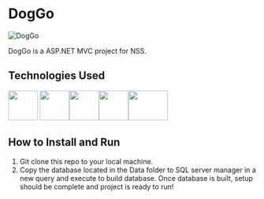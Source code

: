 # DogGo

![DogGo](https://user-images.githubusercontent.com/106875994/230247150-969d2e61-f44d-4556-b8f5-8b6044bc84bf.png)

DogGo is a ASP.NET MVC project for NSS.

## Technologies Used


[<img src="https://user-images.githubusercontent.com/106875994/224575102-80fa8326-c6de-4297-8309-aab0c495c9c8.png" width="60" height="60">](https://developer.mozilla.org/en-US/docs/Web/JavaScript) [<img src="https://user-images.githubusercontent.com/106875994/224575292-710f917a-623b-4b6f-80c8-21280b0538b0.png" width="60" height="60">](https://developer.mozilla.org/en-US/docs/Web/CSS)[<img src="https://upload.wikimedia.org/wikipedia/commons/thumb/b/b2/Bootstrap_logo.svg/1200px-Bootstrap_logo.svg.png" width="60" height="60">](https://getbootstrap.com/)[<img src="https://logodix.com/logo/1982164.png" width="60" height="60">](https://learn.microsoft.com/en-us/sql/t-sql/language-reference?view=sql-server-ver16)[<img src="https://codetru.com/images/all/A-quick-overview-of-aspnet-2.png" width="80" height="60">](https://dotnet.microsoft.com/en-us/apps/aspnet/mvc)


## How to Install and Run

1. Git clone this repo to your local machine.
2. Copy the database located in the Data folder to SQL server manager in a new query and execute to build database. Once database is built, setup should be complete and project is ready to run!

